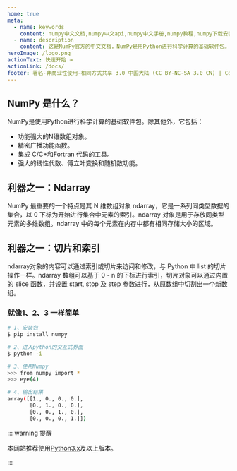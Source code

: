 ```yaml
---
home: true
meta:
  - name: keywords
    content: numpy中文文档,numpy中文api,numpy中文手册,numpy教程,numpy下载安装,numpy
  - name: description
    content: 这是NumPy官方的中文文档，NumPy是用Python进行科学计算的基础软件包。
heroImage: /logo.png
actionText: 快速开始 →
actionLink: /docs/
footer: 署名-非商业性使用-相同方式共享 3.0 中国大陆 (CC BY-NC-SA 3.0 CN) | Copyright © 2019-present Zhi Bing
---
```


<div class="features">
  <div class="feature">
    <h2>NumPy 是什么？</h2>
    <p>
      NumPy是使用Python进行科学计算的基础软件包。除其他外，它包括：
    </p>
    <ul>
      <li>
        功能强大的N维数组对象。
      </li>
      <li>
        精密广播功能函数。
      </li>
      <li>
        集成 C/C+和Fortran 代码的工具。
      </li>
      <li>
        强大的线性代数、傅立叶变换和随机数功能。
      </li>
    </ul>
  </div>
  <div class="feature">
    <h2>利器之一：Ndarray</h2>
    <p>NumPy 最重要的一个特点是其 N 维数组对象 ndarray，它是一系列同类型数据的集合，以 0 下标为开始进行集合中元素的索引。ndarray 对象是用于存放同类型元素的多维数组。ndarray 中的每个元素在内存中都有相同存储大小的区域。</p>
  </div>
  <div class="feature">
    <h2>利器之一：切片和索引</h2>
    <p>ndarray对象的内容可以通过索引或切片来访问和修改，与 Python 中 list 的切片操作一样。ndarray 数组可以基于 0 - n 的下标进行索引，切片对象可以通过内置的 slice 函数，并设置 start, stop 及 step 参数进行，从原数组中切割出一个新数组。</p>
  </div>
</div>

### 就像1、2、3 一样简单

``` bash
# 1、安装包
$ pip install numpy

# 2、进入python的交互式界面
$ python -i

# 3、使用Numpy
>>> from numpy import *
>>> eye(4)

# 4、输出结果
array([[1., 0., 0., 0.],
       [0., 1., 0., 0.],
       [0., 0., 1., 0.],
       [0., 0., 0., 1.]])
```

::: warning 提醒

本网站推荐使用[Python3.x](https://www.python.org/downloads/)及以上版本。

:::

<ahome-nav></ahome-nav>

<ahome-footer></ahome-footer>
